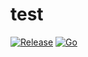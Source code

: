 # test
[![Release](https://github.com/ganrui/go-github-actions-demo/actions/workflows/release-tag.yml/badge.svg)](https://github.com/ganrui/go-github-actions-demo/actions/workflows/release-tag.yml)
[![Go](https://github.com/ganrui/go-github-actions-demo/actions/workflows/go.yml/badge.svg)](https://github.com/ganrui/go-github-actions-demo/actions/workflows/go.yml)
